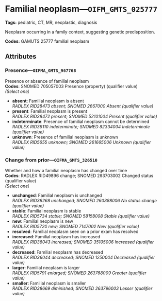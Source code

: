 # Familial neoplasm—`OIFM_GMTS_025777`

**Tags:** pediatric, CT, MR, neoplastic, diagnosis

Neoplasm occurring in a family context, suggesting genetic predisposition.

**Codes:** GAMUTS 25777 familial neoplasm

## Attributes

### Presence—`OIFMA_GMTS_967768`

Presence or absence of familial neoplasm  
**Codes**: SNOMED 705057003 Presence (property) (qualifier value)  
*(Select one)*

- **absent**: Familial neoplasm is absent  
_RADLEX RID28473 absent; SNOMED 2667000 Absent (qualifier value)_
- **present**: Familial neoplasm is present  
_RADLEX RID28472 present; SNOMED 52101004 Present (qualifier value)_
- **indeterminate**: Presence of familial neoplasm cannot be determined  
_RADLEX RID39110 indeterminate; SNOMED 82334004 Indeterminate (qualifier value)_
- **unknown**: Presence of familial neoplasm is unknown  
_RADLEX RID5655 unknown; SNOMED 261665006 Unknown (qualifier value)_

### Change from prior—`OIFMA_GMTS_326510`

Whether and how a familial neoplasm has changed over time  
**Codes**: RADLEX RID49896 change; SNOMED 263703002 Changed status (qualifier value)  
*(Select one)*

- **unchanged**: Familial neoplasm is unchanged  
_RADLEX RID39268 unchanged; SNOMED 260388006 No status change (qualifier value)_
- **stable**: Familial neoplasm is stable  
_RADLEX RID5734 stable; SNOMED 58158008 Stable (qualifier value)_
- **new**: Familial neoplasm is new  
_RADLEX RID5720 new; SNOMED 7147002 New (qualifier value)_
- **resolved**: Familial neoplasm seen on a prior exam has resolved  
- **increased**: Familial neoplasm has increased  
_RADLEX RID36043 increased; SNOMED 35105006 Increased (qualifier value)_
- **decreased**: Familial neoplasm has decreased  
_RADLEX RID36044 decreased; SNOMED 1250004 Decreased (qualifier value)_
- **larger**: Familial neoplasm is larger  
_RADLEX RID5791 enlarged; SNOMED 263768009 Greater (qualifier value)_
- **smaller**: Familial neoplasm is smaller  
_RADLEX RID38669 diminished; SNOMED 263796003 Lesser (qualifier value)_